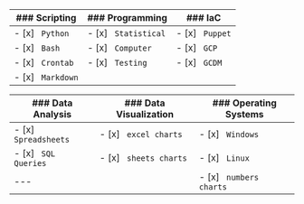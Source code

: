 | ### Scripting | ### Programming | ### IaC |
| --- | --- | --- |
| - [x] &ensp;```Python``` | - [x] &ensp;```Statistical``` | - [x] &ensp;```Puppet``` |
| - [x] &ensp;```Bash``` | - [x] &ensp;```Computer``` | - [x] &ensp;```GCP``` |
| - [x] &ensp;```Crontab``` | - [x] &ensp;```Testing``` |     - [x] &ensp;```GCDM``` |
| - [x] &ensp;```Markdown``` | 

| ### Data Analysis | ### Data Visualization | ### Operating Systems |
| --- | --- | --- | 
| - [x] &ensp;```Spreadsheets``` | - [x] &ensp;```excel charts``` | - [x] &ensp;```Windows``` | 
| - [x] &ensp;```SQL Queries``` | - [x] &ensp;```sheets charts``` | - [x] &ensp;```Linux```|
| --- | | - [x] &ensp;```numbers charts``` | - [x] &ensp;```MacOS``` |